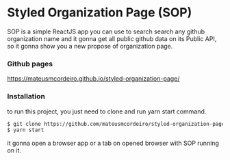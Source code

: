 # Styled Organization Page (SOP)
SOP is a simple ReactJS app you can use to search search any github organization name and it gonna get all public github data on its Public API, so it gonna show you a new propose of organization page.

### Github pages
https://mateusmcordeiro.github.io/styled-organization-page/

### Installation

to run this project, you just need to clone and run yarn start command.

```sh
$ git clone https://github.com/mateusmcordeiro/styled-organization-page.git
$ yarn start
```

it gonna open a browser app or a tab on opened browser with SOP running on it.

